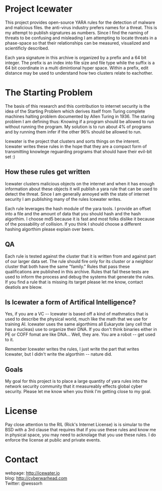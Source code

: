 # Project Icewater

This project provides open-source YARA rules for the detection of malware and malicious files. the anti-virus 
industry prefers names for a threat. This is my attempt to publish signatures as numbers. Since I find the 
naming of threats to be confusing and misleading I am attempting to locate threats in a phase-space so that 
their relationships can be measured, visualized and scientificly described.

Each yara signature in this archive is organized by a prefix and a 64 bit integer. The prefix is an index into 
file size and file type while the suffix is a 64 bit coordinate in a multi dimintional hyper space. Within a prefix, 
edit distance may be used to understand how two clusters relate to eachother.

# The Starting Problem
The basis of this research and this contribution to internet security is the idea of the Starting Problem which 
derives itself from Turing complete machines halting problem documented by Allen Turing in 1936. The staring problem 
I am defining thus: Knowing if a program should be allowed to run without running the program. My solution is to run 
about 4% of programs and by running them infer if the other 96% should be allowed to run.

Icewater is the project that clusters and sorts things on the interent. Icewater writes these rules in the hope that 
they are a compact form of transmitting knowlege reguarding programs that should have their evil-bit set :) 

## How these rules get written
Icewater clusters malicious objects on the internet and when it has enough information about these objects it will publish 
a yara rule that can be used to detect the threat. Since I am generally annoyed with the state of internet security I am
publishing many of the rules Icewater writes.

Each rule leverages the hash module of the yara tools. I provide an offset into a file and the amount of data that you
should hash and the hash algorthim. I choose md5 because it is fast and most folks dislike it because of the possability 
of collision. If you think I should choose a different hashing algorthim please explain over beers.

## QA
Each rule is tested against the cluster that it is written from and against part of our larger data set. The rule should fire only for its cluster or a neighbor cluster that both have the same "family." Rules that pass these qualifications are published in this archive.  Rules that fail these tests are used to inform the process and debug the systems that generate the rules. If you find a rule that is missing its target please let me know, contact deatiols are bleow.

## Is Icewater a form of Artifical Intelligence?
Yes, if you are a VC -- Icewater is based off a kind of mathmatics that is used to describe the physical world, much like the 
math that we use for training AI. Icewater uses the same algorthims all Eukaryote (any cell that has a nucleas) use to organize 
their DNA. If you don't think binaries either in PE or COFF fomat are like DNA... Well, they are. You are a robot -- get used 
to it.

Remember Icewater writes the rules, I just write the part that writes Icewater, but I didn't write the 
algorthim -- nature did.

## Goals
My goal for this project is to place a large quantity of yara rules into the network security community that it measureably
effects global cyber security. Please let me know when you think I'm getting close to my goal.

# License
Pay close attention to the RIL (Rick's Internet License) is is simular to the BSD with a 3rd clause that requires 
that if you use these rules and know me in physical space, you may need to acknolage that you use these rules. I do 
enforce the license at public and private events. 

# Contact
webpage:  http://icewater.io  
blog:     http://cyberwarhead.com  
Twitter:  @wessorh  
